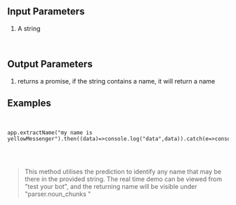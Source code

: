 

## Input Parameters
1. A string

​
## Output Parameters
1. returns a promise, if the string contains a name, it will return a name
​
## Examples
​
```
app.extractName("my name is yellowMessenger").then((data)=>console.log("data",data)).catch(e=>console.log(e));


```
​
> This method utilises the prediction to identify any name that may be there in the provided string.
 The real time demo can be viewed from "test your bot", and the returning name will be visible under "parser.noun_chunks "
 
